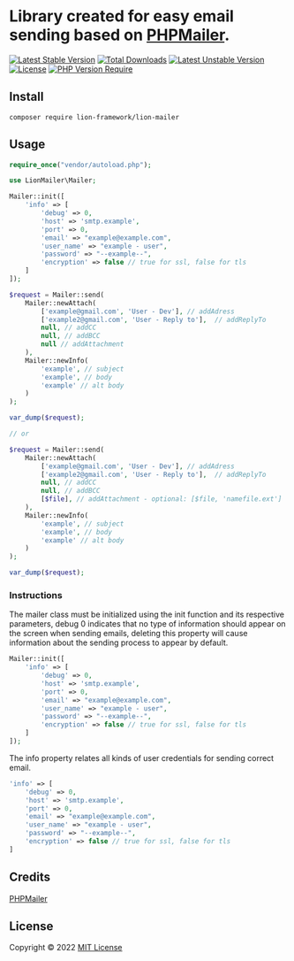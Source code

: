 # Library created for easy email sending based on [PHPMailer](https://github.com/PHPMailer/PHPMailer).

[![Latest Stable Version](http://poser.pugx.org/lion-framework/lion-mailer/v)](https://packagist.org/packages/lion-framework/lion-mailer) [![Total Downloads](http://poser.pugx.org/lion-framework/lion-mailer/downloads)](https://packagist.org/packages/lion-framework/lion-mailer) [![Latest Unstable Version](http://poser.pugx.org/lion-framework/lion-mailer/v/unstable)](https://packagist.org/packages/lion-framework/lion-mailer) [![License](http://poser.pugx.org/lion-framework/lion-mailer/license)](https://packagist.org/packages/lion-framework/lion-mailer) [![PHP Version Require](http://poser.pugx.org/lion-framework/lion-mailer/require/php)](https://packagist.org/packages/lion-framework/lion-mailer)

## Install
```
composer require lion-framework/lion-mailer
```

## Usage
```php
require_once("vendor/autoload.php");

use LionMailer\Mailer;

Mailer::init([
	'info' => [
		'debug' => 0,
		'host' => 'smtp.example',
		'port' => 0,
		'email' => "example@example.com",
		'user_name' => "example - user",
		'password' => "--example--",
		'encryption' => false // true for ssl, false for tls
	]
]);

$request = Mailer::send(
	Mailer::newAttach(
		['example@gmail.com', 'User - Dev'], // addAdress
		['example2@gmail.com', 'User - Reply to'],  // addReplyTo
		null, // addCC
		null, // addBCC
		null // addAttachment
	),
	Mailer::newInfo(
		'example', // subject
		'example', // body
		'example' // alt body
	)
);

var_dump($request);

// or

$request = Mailer::send(
	Mailer::newAttach(
		['example@gmail.com', 'User - Dev'], // addAdress
		['example2@gmail.com', 'User - Reply to'],  // addReplyTo
		null, // addCC
		null, // addBCC
		[$file], // addAttachment - optional: [$file, 'namefile.ext']
	),
	Mailer::newInfo(
		'example', // subject
		'example', // body
		'example' // alt body
	)
);

var_dump($request);
```

### Instructions
The mailer class must be initialized using the init function and its respective parameters, debug 0 indicates that no type of information should appear on the screen when sending emails, deleting this property will cause information about the sending process to appear by default. <br>
```php
Mailer::init([
	'info' => [
		'debug' => 0,
		'host' => 'smtp.example',
		'port' => 0,
		'email' => "example@example.com",
		'user_name' => "example - user",
		'password' => "--example--",
		'encryption' => false // true for ssl, false for tls
	]
]);
```

The info property relates all kinds of user credentials for sending correct email.
```php
'info' => [
	'debug' => 0,
	'host' => 'smtp.example',
	'port' => 0,
	'email' => "example@example.com",
	'user_name' => "example - user",
	'password' => "--example--",
	'encryption' => false // true for ssl, false for tls
]
```

## Credits
[PHPMailer](https://github.com/PHPMailer/PHPMailer)

## License
Copyright © 2022 [MIT License](https://github.com/Sleon4/Lion-Mailer/blob/main/LICENSE)